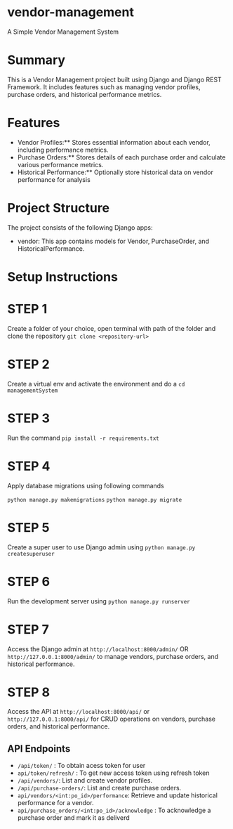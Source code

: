 # vendor-management
A Simple Vendor Management System

# Summary

This is a Vendor Management project built using Django and Django REST Framework. It includes features such as managing vendor profiles, purchase orders, and historical performance metrics.

# Features

* Vendor Profiles:** Stores essential information about each vendor, including performance metrics.
* Purchase Orders:** Stores details of each purchase order and calculate various performance metrics.
* Historical Performance:** Optionally store historical data on vendor performance for analysis

# Project Structure

The project consists of the following Django apps:

* vendor: This app contains models for Vendor, PurchaseOrder, and HistoricalPerformance.

# Setup Instructions

# STEP 1
Create a folder of your choice, open terminal with path of the folder and clone the repository `git clone <repository-url>`

# STEP 2
Create a virtual env and activate the environment and do a `cd managementSystem`

# STEP 3
Run the command `pip install -r requirements.txt`

# STEP 4
Apply database migrations using following commands

`python manage.py makemigrations`
`python manage.py migrate`

# STEP 5
Create a super user to use Django admin using `python manage.py createsuperuser`

# STEP 6
Run the development server using `python manage.py runserver`

# STEP 7
Access the Django admin at `http://localhost:8000/admin/` OR `http://127.0.0.1:8000/admin/` to manage vendors, purchase orders, and historical performance.

# STEP 8
Access the API at `http://localhost:8000/api/` or `http://127.0.0.1:8000/api/` for CRUD operations on vendors, purchase orders, and historical performance.

## API Endpoints

- `/api/token/` : To obtain acess token for user
- `api/token/refresh/` : To get new access token using refresh token
- `/api/vendors/`: List and create vendor profiles.
- `/api/purchase-orders/`: List and create purchase orders.
- `api/vendors/<int:po_id>/performance`: Retrieve and update historical performance for a vendor.
- `api/purchase_orders/<int:po_id>/acknowledge` : To acknowledge a purchase order and mark it as deliverd


